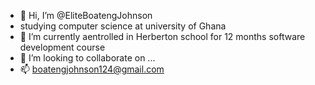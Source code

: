 - 👋 Hi, I’m @EliteBoatengJohnson
- studying computer science at university of Ghana
- 🌱 I’m currently aentrolled in Herberton school for 12 months software development course
- 💞️ I’m looking to collaborate on ...
- 📫 boatengjohnson124@gmail.com

<!---
EliteBoatengJohnson/EliteBoatengJohnson is a ✨ special ✨ repository because its `README.md` (this file) appears on your GitHub profile.
You can click the Preview link to take a look at your changes.
--->
